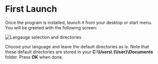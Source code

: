 # First Launch

Once the program is installed, launch it from your desktop or start menu. You will be greeted with the following
screen:

![Langauge selection and directories](/2.png)

Choose your language and leave the default directories as is. Note that these default directories are stored in
your **C:\Users\ {User}\Documents** folder. Press **OK** when done.